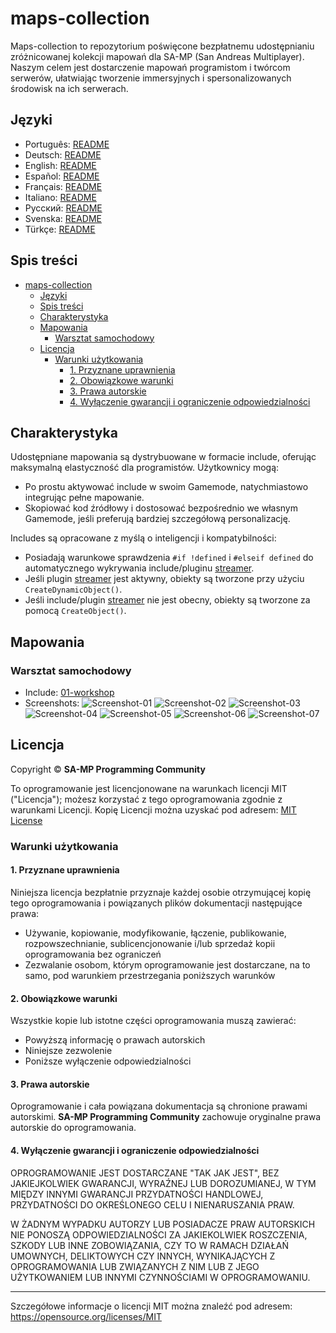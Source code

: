 # maps-collection

Maps-collection to repozytorium poświęcone bezpłatnemu udostępnianiu zróżnicowanej kolekcji mapowań dla SA-MP (San Andreas Multiplayer). Naszym celem jest dostarczenie mapowań programistom i twórcom serwerów, ułatwiając tworzenie immersyjnych i spersonalizowanych środowisk na ich serwerach.

## Języki

- Português: [README](../../)
- Deutsch: [README](../Deutsch/README.md)
- English: [README](../English/README.md)
- Español: [README](../Espanol/README.md)
- Français: [README](../Francais/README.md)
- Italiano: [README](../Italiano/README.md)
- Русский: [README](../Русский/README.md)
- Svenska: [README](../Svenska/README.md)
- Türkçe: [README](../Turkce/README.md)

## Spis treści

- [maps-collection](#maps-collection)
  - [Języki](#języki)
  - [Spis treści](#spis-treści)
  - [Charakterystyka](#charakterystyka)
  - [Mapowania](#mapowania)
    - [Warsztat samochodowy](#warsztat-samochodowy)
  - [Licencja](#licencja)
    - [Warunki użytkowania](#warunki-użytkowania)
      - [1. Przyznane uprawnienia](#1-przyznane-uprawnienia)
      - [2. Obowiązkowe warunki](#2-obowiązkowe-warunki)
      - [3. Prawa autorskie](#3-prawa-autorskie)
      - [4. Wyłączenie gwarancji i ograniczenie odpowiedzialności](#4-wyłączenie-gwarancji-i-ograniczenie-odpowiedzialności)

## Charakterystyka

Udostępniane mapowania są dystrybuowane w formacie include, oferując maksymalną elastyczność dla programistów. Użytkownicy mogą:

- Po prostu aktywować include w swoim Gamemode, natychmiastowo integrując pełne mapowanie.
- Skopiować kod źródłowy i dostosować bezpośrednio we własnym Gamemode, jeśli preferują bardziej szczegółową personalizację.

Includes są opracowane z myślą o inteligencji i kompatybilności:

- Posiadają warunkowe sprawdzenia `#if !defined` i `#elseif defined` do automatycznego wykrywania include/pluginu [streamer](https://github.com/samp-incognito/samp-streamer-plugin).
- Jeśli plugin [streamer](https://github.com/samp-incognito/samp-streamer-plugin) jest aktywny, obiekty są tworzone przy użyciu `CreateDynamicObject()`.
- Jeśli include/plugin [streamer](https://github.com/samp-incognito/samp-streamer-plugin) nie jest obecny, obiekty są tworzone za pomocą `CreateObject()`.

## Mapowania

### Warsztat samochodowy

- Include: [01-workshop](../../maps-sources/01-workshop.inc)
- Screenshots:
  ![Screenshot-01](../../screenshots/01-workshop/01.png)
  ![Screenshot-02](../../screenshots/01-workshop/02.png)
  ![Screenshot-03](../../screenshots/01-workshop/03.png)
  ![Screenshot-04](../../screenshots/01-workshop/04.png)
  ![Screenshot-05](../../screenshots/01-workshop/05.png)
  ![Screenshot-06](../../screenshots/01-workshop/06.png)
  ![Screenshot-07](../../screenshots/01-workshop/07.png)

## Licencja

Copyright © **SA-MP Programming Community**

To oprogramowanie jest licencjonowane na warunkach licencji MIT ("Licencja"); możesz korzystać z tego oprogramowania zgodnie z warunkami Licencji. Kopię Licencji można uzyskać pod adresem: [MIT License](https://opensource.org/licenses/MIT)

### Warunki użytkowania

#### 1. Przyznane uprawnienia

Niniejsza licencja bezpłatnie przyznaje każdej osobie otrzymującej kopię tego oprogramowania i powiązanych plików dokumentacji następujące prawa:
* Używanie, kopiowanie, modyfikowanie, łączenie, publikowanie, rozpowszechnianie, sublicencjonowanie i/lub sprzedaż kopii oprogramowania bez ograniczeń
* Zezwalanie osobom, którym oprogramowanie jest dostarczane, na to samo, pod warunkiem przestrzegania poniższych warunków

#### 2. Obowiązkowe warunki

Wszystkie kopie lub istotne części oprogramowania muszą zawierać:
* Powyższą informację o prawach autorskich
* Niniejsze zezwolenie
* Poniższe wyłączenie odpowiedzialności

#### 3. Prawa autorskie

Oprogramowanie i cała powiązana dokumentacja są chronione prawami autorskimi. **SA-MP Programming Community** zachowuje oryginalne prawa autorskie do oprogramowania.

#### 4. Wyłączenie gwarancji i ograniczenie odpowiedzialności

OPROGRAMOWANIE JEST DOSTARCZANE "TAK JAK JEST", BEZ JAKIEJKOLWIEK GWARANCJI, WYRAŹNEJ LUB DOROZUMIANEJ, W TYM MIĘDZY INNYMI GWARANCJI PRZYDATNOŚCI HANDLOWEJ, PRZYDATNOŚCI DO OKREŚLONEGO CELU I NIENARUSZANIA PRAW.

W ŻADNYM WYPADKU AUTORZY LUB POSIADACZE PRAW AUTORSKICH NIE PONOSZĄ ODPOWIEDZIALNOŚCI ZA JAKIEKOLWIEK ROSZCZENIA, SZKODY LUB INNE ZOBOWIĄZANIA, CZY TO W RAMACH DZIAŁAŃ UMOWNYCH, DELIKTOWYCH CZY INNYCH, WYNIKAJĄCYCH Z OPROGRAMOWANIA LUB ZWIĄZANYCH Z NIM LUB Z JEGO UŻYTKOWANIEM LUB INNYMI CZYNNOŚCIAMI W OPROGRAMOWANIU.

---

Szczegółowe informacje o licencji MIT można znaleźć pod adresem: https://opensource.org/licenses/MIT
